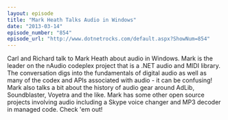 ```yaml
---
layout: episode
title: "Mark Heath Talks Audio in Windows"
date: "2013-03-14"
episode_number: "854"
episode_url: "http://www.dotnetrocks.com/default.aspx?ShowNum=854"
---
```


Carl and Richard talk to Mark Heath about audio in Windows. Mark is the leader on the nAudio codeplex project that is a .NET audio and MIDI library. The conversation digs into the fundamentals of digital audio as well as many of the codex and APIs associated with audio - it can be confusing! Mark also talks a bit about the history of audio gear around AdLib, Soundblaster, Voyetra and the like. Mark has some other open source projects involving audio including a Skype voice changer and MP3 decoder in managed code. Check 'em out!
